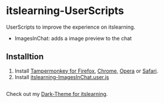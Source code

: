 # itslearning-UserScripts
UserScripts to improve the experience on itslearning.
- ImagesInChat: adds a image preview to the chat

## Installtion
1. Install [Tampermonkey for Firefox](https://tampermonkey.net/?ext=dhdg&browser=firefox), [Chrome](https://tampermonkey.net/?ext=dhdg&browser=chrome), [Opera](https://tampermonkey.net/?ext=dhdg&browser=opera) or [Safari](https://tampermonkey.net/?ext=dhdg&browser=safari).
2. Install [itslearning-ImagesInChat.user.js](https://raw.githubusercontent.com/Drumber/itslearning-UserScripts/master/itslearning-ImagesInChat.user.js)

##
Check out my [Dark-Theme for itslearning](https://github.com/Drumber/Dark-itslearning).